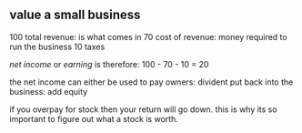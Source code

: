 ## value a small business

100 total revenue: is what comes in
70 cost of revenue: money required to run the business
10 taxes

*net income* or *earning* is therefore: 100 - 70 - 10 = 20

the net income can either be used to
  pay owners: divident
  put back into the business: add equity


if you overpay for stock then your return will go down.
this is why its so important to figure out what a stock is worth.
